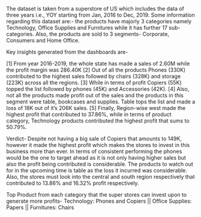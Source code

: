 The dataset is taken from a superstore of US which includes the data of three years i.e., YOY starting from Jan, 2016 to Dec, 2019. Some information regarding this dataset are:- the products have majorly 3 categories namely Technology, Office Supplies and Furnitures while it has further 17 sub-categories. Also, the products are sold to 3 segments- Corporate, Consumers and Home Office.

Key insights generated from the dashboards are-

  [1] From year 2016-2019, the whole state has made a sales of 2.60M while the profit margin was 286.40K
  [2] Out of all the products Phones (330K) contributed to the highest sales followed by chairs (328K) and storage (223K) across all the regions.
  [3] While in terms of profit Copiers (55K) topped the list followed by phones (45K) and Accessories (42K).
  [4] Also, not all the products made profit out of the sales and the products in this segment were table, bookcases and supplies. Table tops the list and made a loss of 18K out of it’s 206K sales.
  [5] Finally, Region-wise west made the highest profit that contributed to 37.86%, while in terms of product category, Technology products contributed the highest profit that sums to 50.79%.

Verdict- Despite not having a big sale of Copiers that amounts to 149K, however it made the highest profit which makes the stores to invest in this business more than ever. In terms of consistent performing the phones would be the one to target ahead as it is not only having higher sales but also the profit being contributed is considerable. The products to watch out for in the upcoming time is table as the loss it incurred was considerable. Also, the stores must look into the central and south region respectively that contributed to 13.86% and 16.32% profit respectively.

Top Product from each category that the super stores can invest upon to generate more profits- Technology: Phones and Copiers || Office Supplies: Papers || Furnitures: Chairs
